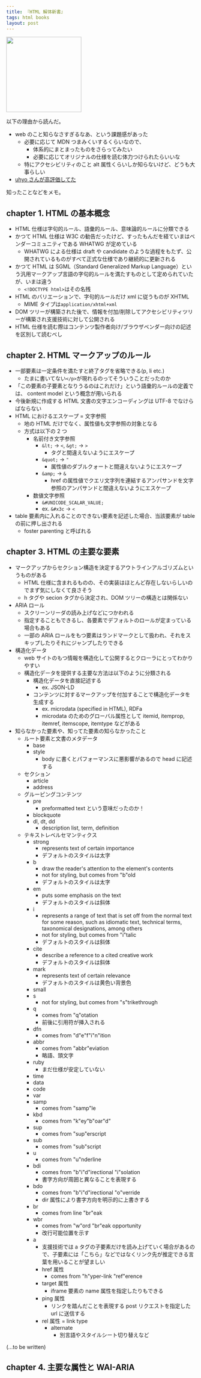 ```yaml
---
title: 『HTML 解体新書』
tags: html books
layout: post
---
```


<a target="_blank" href="https://www.amazon.co.jp/HTML%E8%A7%A3%E4%BD%93%E6%96%B0%E6%9B%B8-%E4%BB%95%E6%A7%98%E3%81%8B%E3%82%89%E7%B4%90%E8%A7%A3%E3%81%8F%E6%9C%AC%E6%A0%BC%E5%85%A5%E9%96%80-%E5%A4%AA%E7%94%B0-%E8%89%AF%E5%85%B8/dp/4862465277">
  <img src="https://m.media-amazon.com/images/I/81P9-Xhy06L.jpg" width="200px" />
</a>

以下の理由から読んだ。

- web のこと知らなさすぎるなあ、という課題感があった
  - 必要に応じて MDN つまみくいするくらいなので、
    - 体系的にまとまったものをさらってみたい
    - 必要に応じてオリジナルの仕様を読む体力つけられたらいいな
  - 特にアクセシビリティのこと alt 属性くらいしか知らないけど、どうも大事らしい
- [uhyo さんが高評価してた](https://blog.uhy.ooo/entry/2022-05-05/html-kaitai-shinsho/)

知ったことなどをメモ。

## chapter 1. HTML の基本概念

- HTML 仕様は字句的ルール、語彙的ルール、意味論的ルールに分類できる
- かつて HTML 仕様は W3C の勧告だったけど、すったもんだを経ていまはベンダーコミュニティである WHATWG が定めている
  - WHATWG による仕様は draft や candidate のような過程をもたず、公開されているものがすべて正式な仕様であり継続的に更新される
- かつて HTML は SGML（Standard Generalized Markup Language）という汎用マークアップ言語の字句的ルールを満たすものとして定められていたが、いまは違う
  - `<!DOCTYPE html>`はその名残
- HTML のバリエーションで、字句的ルールだけ xml に従うものが XHTML
  - MIME タイプは`application/xhtml+xml`
- DOM ツリーが構築された後で、情報を付加/削除してアクセシビリティツリーが構築され支援技術に対して公開される
- HTML 仕様を読む際はコンテンツ製作者向け/ブラウザベンダー向けの記述を区別して読むべし

## chapter 2. HTML マークアップのルール

- 一部要素は一定条件を満たすと終了タグを省略できる(p, li etc.)
  - たまに書いてない`</p>`が現れるのってそういうことだったのか
- 「この要素の子要素となりうるのはこれだけ」という語彙的ルールの定義では、 content model という概念が用いられる
- 今後新規に作成する HTML 文書の文字エンコーディングは UTF-8 でなけらばならない
- HTML におけるエスケープ = 文字参照
  - 地の HTML だけでなく、属性値も文字参照の対象となる
  - 方式は以下の 2 つ
    - 名前付き文字参照
      - `&lt;` -> `<`, `&gt;` -> `>`
        - タグと間違えないようにエスケープ
      - `&quot;` -> `"`
        - 属性値のダブルクォートと間違えないようにエスケープ
      - `&amp;` -> `&`
        - href の属性値でクエリ文字列を連結するアンパサンドを文字参照のアンパサンドと間違えないようにエスケープ
    - 数値文字参照
      - `&#UNICODE_SCALAR_VALUE;`
      - ex. `&#x3c` -> `<`
- table 要素内に入れることのできない要素を記述した場合、当該要素が table の前に押し出される
  - foster parenting と呼ばれる

## chapter 3. HTML の主要な要素

- マークアップからセクション構造を決定するアウトラインアルゴリズムというものがある
  - HTML 仕様に含まれるものの、その実装はほとんど存在しないらしいのでまず気にしなくて良さそう
  - h タグや secion タグから決定され、DOM ツリーの構造とは関係ない
- ARIA ロール
  - スクリーンリーダの読み上げなどにつかわれる
  - 指定することもできるし、各要素でデフォルトのロールが定まっている場合もある
  - 一部の ARIA ロールをもつ要素はランドマークとして扱われ、それをスキップしたりそれにジャンプしたりできる
- 構造化データ
  - web サイトのもつ情報を構造化して公開するとクローラにとってわかりやすい
  - 構造化データを提供する主要な方法は以下のように分類される
    - 構造化データを直接記述する
      - ex. JSON-LD
    - コンテンツに対するマークアップを付加することで構造化データを生成する
      - ex. microdata (specified in HTML), RDFa
      - microdata のためのグローバル属性として itemid, itemprop, itemref, itemscope, itemtype などがある
- 知らなかった要素や、知ってた要素の知らなかったこと
  - ルート要素と文書のメタデータ
    - base
    - style
      - body に書くとパフォーマンスに悪影響があるので head に記述する
  - セクション
    - article
    - address
  - グルーピングコンテンツ
    - pre
      - preformatted text という意味だったのか！
    - blockquote
    - dl, dt, dd
      - description list, term, definition
  - テキストレベルセマンティクス
    - strong
      - represents text of certain importance
      - デフォルトのスタイルは太字
    - b
      - draw the reader's attention to the element's contents
      - not for styling, but comes from "b"old
      - デフォルトのスタイルは太字
    - em
      - puts some emphasis on the text
      - デフォルトのスタイルは斜体
    - i
      - represents a range of text that is set off from the normal text for some reason, such as idiomatic text, technical terms, taxonomical designations, among others
      - not for styling, but comes from "i"talic
      - デフォルトのスタイルは斜体
    - cite
      - describe a reference to a cited creative work
      - デフォルトのスタイルは斜体
    - mark
      - represents text of certain relevance
      - デフォルトのスタイルは黄色い背景色
    - small
    - s
      - not for styling, but comes from "s"trikethrough
    - q
      - comes from "q"otation
      - 前後に引用符が挿入される
    - dfn
      - comes from "d"e"f"i"n"ition
    - abbr
      - comes from "abbr"eviation
      - 略語、頭文字
    - ruby
      - まだ仕様が安定していない
    - time
    - data
    - code
    - var
    - samp
      - comes from "samp"le
    - kbd
      - comes from "k"ey"b"oar"d"
    - sup
      - comes from "sup"erscript
    - sub
      - comes from "sub"script
    - u
      - comes from "u"nderline
    - bdi
      - comes from "b"i"d"irectional "i"solation
      - 書字方向が周囲と異なることを表現する
    - bdo
      - comes from "b"i"d"irectional "o"verride
      - dir 属性により書字方向を明示的に上書きする
    - br
      - comes from line "br"eak
    - wbr
      - comes from "w"ord "br"eak opportunity
      - 改行可能位置を示す
    - a
      - 支援技術では a タグの子要素だけを読み上げていく場合があるので、子要素には「こちら」などではなくリンク先が推定できる言葉を用いることが望ましい
      - href 属性
        - comes from "h"yper-link "ref"erence
      - target 属性
        - iframe 要素の name 属性を指定したりもできる
      - ping 属性
        - リンクを踏んだことを表現する post リクエストを指定した url に送信する
      - rel 属性 = link type
        - alternate
          - 別言語やスタイルシート切り替えなど

(...to be written)

## chapter 4. 主要な属性と WAI-ARIA

<input type="hidden" id="ASIN" name="ASIN" value="4862465277">
